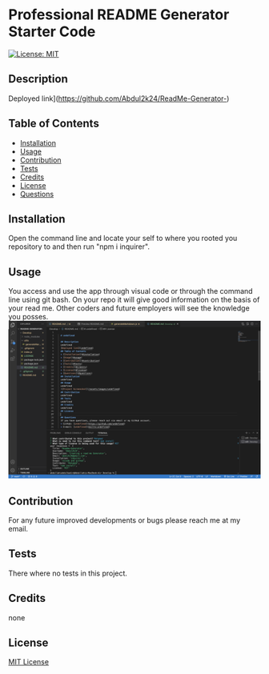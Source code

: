 # Professional README Generator Starter Code
 [![License: MIT](https://img.shields.io/badge/License-MIT-yellow.svg)](https://opensource.org/licenses/MIT)  
## Description
    
Deployed link](https://github.com/Abdul2k24/ReadMe-Generator-)
## Table of Contents
* [Installation](#installation)
* [Usage](#usage)
* [Contribution](#contribution)
* [Tests](#tests)
* [Credits](#credits)
* [License](#license)
 * [Questions](#questions)
## Installation
Open the command line and locate your self to where you rooted you repository to and then run "npm i inquirer".
 ## Usage
You access and use the app through visual code or through the command line using git bash. On your repo it will give good information on the basis of your read me. Other coders and future employers will see the knowledge you posses.
![Project Screenshot](./Develop/images/Screen%20Shot%202023-01-01%20at%209.52.19%20PM.png)
## Contribution
For any future improved developments or bugs please reach me at my email.
## Tests
There where no tests in this project. 
## Credits
none
## License
[MIT License](https://choosealicense.com/licenses/mit/)

